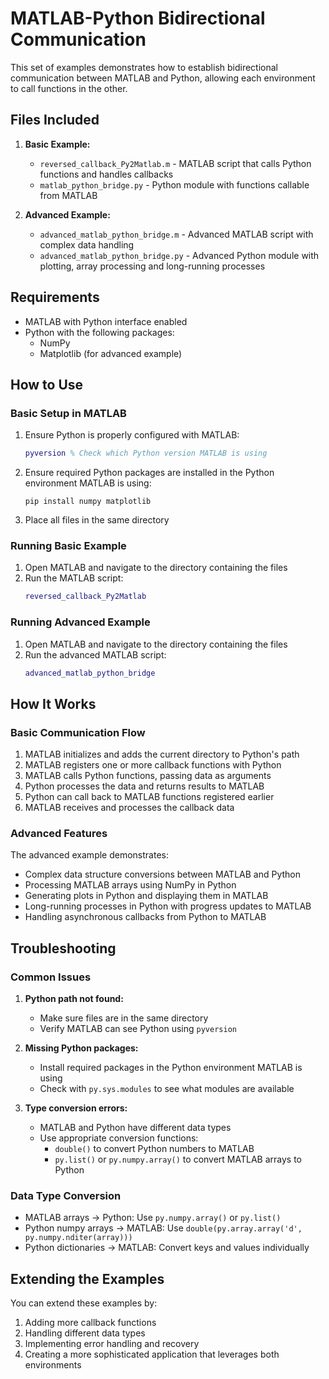 # MATLAB-Python Bidirectional Communication

This set of examples demonstrates how to establish bidirectional communication between MATLAB and Python, allowing each environment to call functions in the other.

## Files Included

1. **Basic Example:**
   - `reversed_callback_Py2Matlab.m` - MATLAB script that calls Python functions and handles callbacks
   - `matlab_python_bridge.py` - Python module with functions callable from MATLAB

2. **Advanced Example:**
   - `advanced_matlab_python_bridge.m` - Advanced MATLAB script with complex data handling
   - `advanced_matlab_python_bridge.py` - Advanced Python module with plotting, array processing and long-running processes

## Requirements

- MATLAB with Python interface enabled
- Python with the following packages:
  - NumPy
  - Matplotlib (for advanced example)

## How to Use

### Basic Setup in MATLAB

1. Ensure Python is properly configured with MATLAB:
   ```matlab
   pyversion % Check which Python version MATLAB is using
   ```

2. Ensure required Python packages are installed in the Python environment MATLAB is using:
   ```
   pip install numpy matplotlib
   ```

3. Place all files in the same directory

### Running Basic Example

1. Open MATLAB and navigate to the directory containing the files
2. Run the MATLAB script:
   ```matlab
   reversed_callback_Py2Matlab
   ```

### Running Advanced Example

1. Open MATLAB and navigate to the directory containing the files
2. Run the advanced MATLAB script:
   ```matlab
   advanced_matlab_python_bridge
   ```

## How It Works

### Basic Communication Flow

1. MATLAB initializes and adds the current directory to Python's path
2. MATLAB registers one or more callback functions with Python
3. MATLAB calls Python functions, passing data as arguments
4. Python processes the data and returns results to MATLAB
5. Python can call back to MATLAB functions registered earlier
6. MATLAB receives and processes the callback data

### Advanced Features

The advanced example demonstrates:
- Complex data structure conversions between MATLAB and Python
- Processing MATLAB arrays using NumPy in Python
- Generating plots in Python and displaying them in MATLAB
- Long-running processes in Python with progress updates to MATLAB
- Handling asynchronous callbacks from Python to MATLAB

## Troubleshooting

### Common Issues

1. **Python path not found:**
   - Make sure files are in the same directory
   - Verify MATLAB can see Python using `pyversion`

2. **Missing Python packages:**
   - Install required packages in the Python environment MATLAB is using
   - Check with `py.sys.modules` to see what modules are available

3. **Type conversion errors:**
   - MATLAB and Python have different data types
   - Use appropriate conversion functions:
     - `double()` to convert Python numbers to MATLAB
     - `py.list()` or `py.numpy.array()` to convert MATLAB arrays to Python

### Data Type Conversion

- MATLAB arrays → Python: Use `py.numpy.array()` or `py.list()`
- Python numpy arrays → MATLAB: Use `double(py.array.array('d', py.numpy.nditer(array)))`
- Python dictionaries → MATLAB: Convert keys and values individually

## Extending the Examples

You can extend these examples by:
1. Adding more callback functions
2. Handling different data types
3. Implementing error handling and recovery
4. Creating a more sophisticated application that leverages both environments
